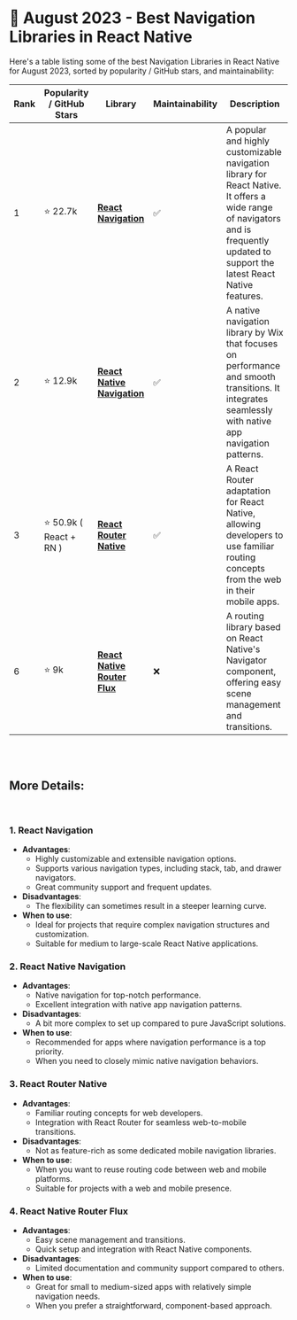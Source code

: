 # 📆 August 2023 - Best Navigation Libraries in React Native

Here's a table listing some of the best Navigation Libraries in React Native for August 2023, sorted by popularity / GitHub stars, and maintainability:

| Rank | Popularity / GitHub Stars | Library | Maintainability | Description |
| ---- | -------------------------- | ------- | ---------------- | ----------- |
| 1    | ⭐ 22.7k          | [**React Navigation**](https://github.com/react-navigation/react-navigation) | :white_check_mark: | A popular and highly customizable navigation library for React Native. It offers a wide range of navigators and is frequently updated to support the latest React Native features. |
| 2    | ⭐ 12.9k              | [**React Native Navigation**](https://github.com/wix/react-native-navigation) | :white_check_mark:     | A native navigation library by Wix that focuses on performance and smooth transitions. It integrates seamlessly with native app navigation patterns. |
| 3    | ⭐ 50.9k ( React + RN )            | [**React Router Native**](https://github.com/remix-run/react-router) | :white_check_mark: | A React Router adaptation for React Native, allowing developers to use familiar routing concepts from the web in their mobile apps. |
| 6    | ⭐ 9k              | [**React Native Router Flux**](https://github.com/aksonov/react-native-router-flux) | :x:     | A routing library based on React Native's Navigator component, offering easy scene management and transitions. |

</br>
</br>

## More Details:

</br>

### 1. React Navigation
   - **Advantages**:
     - Highly customizable and extensible navigation options.
     - Supports various navigation types, including stack, tab, and drawer navigators.
     - Great community support and frequent updates.
   - **Disadvantages**:
     - The flexibility can sometimes result in a steeper learning curve.
   - **When to use**:
     - Ideal for projects that require complex navigation structures and customization.
     - Suitable for medium to large-scale React Native applications.

### 2. React Native Navigation
   - **Advantages**:
     - Native navigation for top-notch performance.
     - Excellent integration with native app navigation patterns.
   - **Disadvantages**:
     - A bit more complex to set up compared to pure JavaScript solutions.
   - **When to use**:
     - Recommended for apps where navigation performance is a top priority.
     - When you need to closely mimic native navigation behaviors.

### 3. React Router Native
   - **Advantages**:
     - Familiar routing concepts for web developers.
     - Integration with React Router for seamless web-to-mobile transitions.
   - **Disadvantages**:
     - Not as feature-rich as some dedicated mobile navigation libraries.
   - **When to use**:
     - When you want to reuse routing code between web and mobile platforms.
     - Suitable for projects with a web and mobile presence.

### 4. React Native Router Flux
   - **Advantages**:
     - Easy scene management and transitions.
     - Quick setup and integration with React Native components.
   - **Disadvantages**:
     - Limited documentation and community support compared to others.
   - **When to use**:
     - Great for small to medium-sized apps with relatively simple navigation needs.
     - When you prefer a straightforward, component-based approach.
